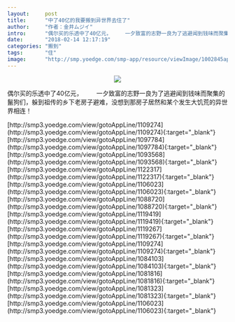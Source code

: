 ```yaml
---
layout:     post
title:      "中了40亿的我要搬到异世界去住了"
author:     "作者：金井ムジイ"
intro:      "偶尔买的乐透中了40亿元， 　　一夕致富的志野一良为了逃避闻到钱味而聚集的鬣狗们，躲到祖传的乡下老房子避难，没想到那房子居然和某个发生大饥荒的异世界相连！"
date:       "2018-02-14 12:17:19"
categories: "搬到"
tags:       "住"
image:      "http://smp.yoedge.com/smp-app/resource/viewImage/1002845appline.png"
---
```

<div style="text-align: center">
<p><img src="http://smp.yoedge.com/smp-app/resource/viewImage/1002845appline.png"/></p>
</div>
<p class="post-meta">
<span>偶尔买的乐透中了40亿元， 　　一夕致富的志野一良为了逃避闻到钱味而聚集的鬣狗们，躲到祖传的乡下老房子避难，没想到那房子居然和某个发生大饥荒的异世界相连！</span>
</p>
[http://smp3.yoedge.com/view/gotoAppLine/1109274](http://smp3.yoedge.com/view/gotoAppLine/1109274){:target="_blank"}
[http://smp3.yoedge.com/view/gotoAppLine/1097784](http://smp3.yoedge.com/view/gotoAppLine/1097784){:target="_blank"}
[http://smp3.yoedge.com/view/gotoAppLine/1093568](http://smp3.yoedge.com/view/gotoAppLine/1093568){:target="_blank"}
[http://smp3.yoedge.com/view/gotoAppLine/1122317](http://smp3.yoedge.com/view/gotoAppLine/1122317){:target="_blank"}
[http://smp3.yoedge.com/view/gotoAppLine/1106023](http://smp3.yoedge.com/view/gotoAppLine/1106023){:target="_blank"}
[http://smp3.yoedge.com/view/gotoAppLine/1088720](http://smp3.yoedge.com/view/gotoAppLine/1088720){:target="_blank"}
[http://smp3.yoedge.com/view/gotoAppLine/1119419](http://smp3.yoedge.com/view/gotoAppLine/1119419){:target="_blank"}
[http://smp3.yoedge.com/view/gotoAppLine/1119267](http://smp3.yoedge.com/view/gotoAppLine/1119267){:target="_blank"}
[http://smp3.yoedge.com/view/gotoAppLine/1109274](http://smp3.yoedge.com/view/gotoAppLine/1109274){:target="_blank"}
[http://smp3.yoedge.com/view/gotoAppLine/1084103](http://smp3.yoedge.com/view/gotoAppLine/1084103){:target="_blank"}
[http://smp3.yoedge.com/view/gotoAppLine/1081816](http://smp3.yoedge.com/view/gotoAppLine/1081816){:target="_blank"}
[http://smp3.yoedge.com/view/gotoAppLine/1081323](http://smp3.yoedge.com/view/gotoAppLine/1081323){:target="_blank"}
[http://smp3.yoedge.com/view/gotoAppLine/1106023](http://smp3.yoedge.com/view/gotoAppLine/1106023){:target="_blank"}


